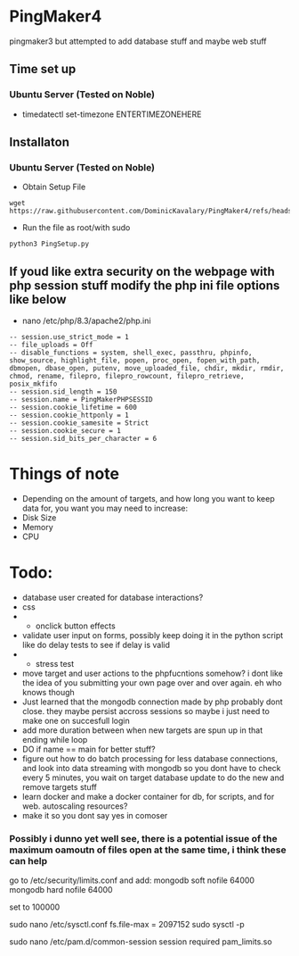 # PingMaker4
pingmaker3 but attempted to add database stuff and maybe web stuff

## Time set up
### Ubuntu Server (Tested on Noble)
- timedatectl set-timezone ENTERTIMEZONEHERE

## Installaton
### Ubuntu Server (Tested on Noble)
- Obtain Setup File
```
wget https://raw.githubusercontent.com/DominicKavalary/PingMaker4/refs/heads/main/PingSetup.py
```
- Run the file as root/with sudo
```
python3 PingSetup.py
```
## If youd like extra security on the webpage with php session stuff modify the php ini file options like below
- nano /etc/php/8.3/apache2/php.ini
```
-- session.use_strict_mode = 1
-- file_uploads = Off
-- disable_functions = system, shell_exec, passthru, phpinfo, show_source, highlight_file, popen, proc_open, fopen_with_path, dbmopen, dbase_open, putenv, move_uploaded_file, chdir, mkdir, rmdir, chmod, rename, filepro, filepro_rowcount, filepro_retrieve, posix_mkfifo
-- session.sid_length = 150
-- session.name = PingMakerPHPSESSID
-- session.cookie_lifetime = 600
-- session.cookie_httponly = 1
-- session.cookie_samesite = Strict
-- session.cookie_secure = 1
-- session.sid_bits_per_character = 6
```

# Things of note
- Depending on the amount of targets, and how long you want to keep data for, you want you may need to increase:
-   Disk Size
-   Memory
-   CPU


# Todo:
- database user created for database interactions?
- css
- 	- onclick button effects
- validate user input on forms, possibly keep doing it in the python script like do delay tests to see if delay is valid
- - stress test
- move target and user actions to the phpfucntions somehow? i dont like the idea of you submitting your own page over and over again. eh who knows though
- Just learned that the mongodb connection made by php probably dont close. they maybe persist accross sessions so maybe i just need to make one on succesfull login
- add more duration between when new targets are spun up in that ending while loop
- DO if name == main for better stuff?
- figure out how to do batch processing for less database connections, and look into data streaming with mongodb so you dont have to check every 5 minutes, you wait on target database update to do the new and remove targets stuff
- learn docker and make a docker container for db, for scripts, and for web. autoscaling resources?
- make it so you dont say yes in comoser

### Possibly i dunno yet well see, there is a potential issue of the maximum oamoutn of files open at the same time, i think these can help
go to /etc/security/limits.conf and add:
mongodb soft nofile 64000
mongodb hard nofile 64000

set to 100000

sudo nano /etc/sysctl.conf
fs.file-max = 2097152
sudo sysctl -p

sudo nano /etc/pam.d/common-session
session required pam_limits.so
